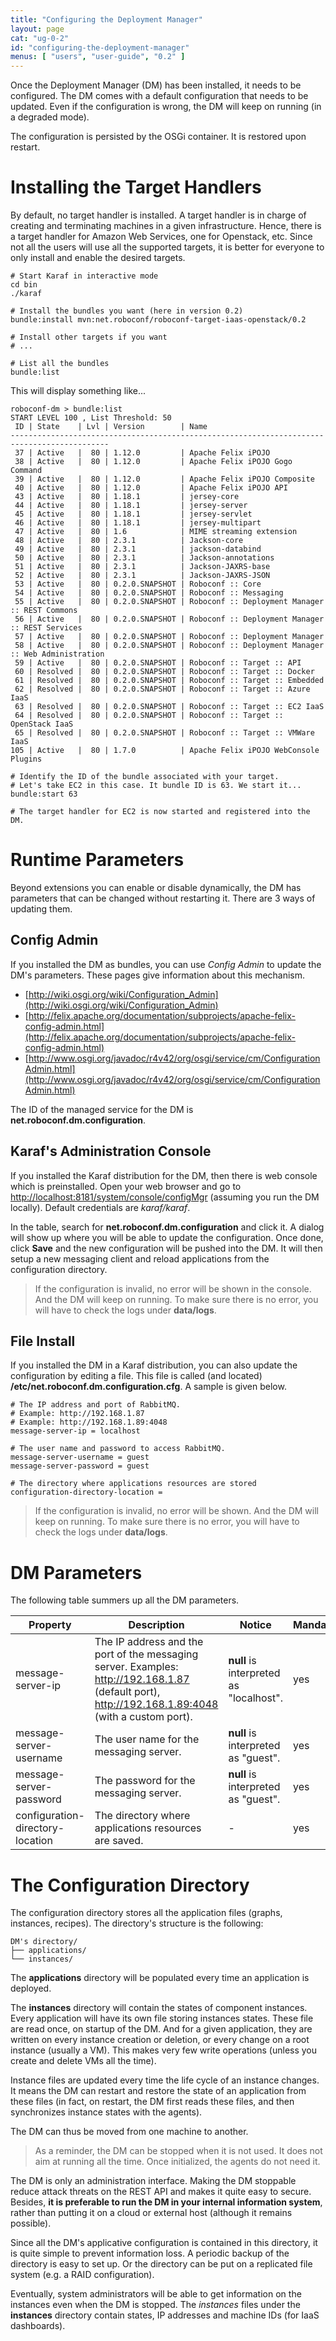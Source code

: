```yaml
---
title: "Configuring the Deployment Manager"
layout: page
cat: "ug-0-2"
id: "configuring-the-deployment-manager"
menus: [ "users", "user-guide", "0.2" ]
---
```


Once the Deployment Manager (DM) has been installed, it needs to be configured.
The DM comes with a default configuration that needs to be updated. Even if the configuration is
wrong, the DM will keep on running (in a degraded mode).

The configuration is persisted by the OSGi container.
It is restored upon restart.


# Installing the Target Handlers

By default, no target handler is installed.
A target handler is in charge of creating and terminating machines in a given infrastructure.
Hence, there is a target handler for Amazon Web Services, one for Openstack, etc. Since not all the
users will use all the supported targets, it is better for everyone to only install and enable the
desired targets.

```properties
# Start Karaf in interactive mode
cd bin
./karaf

# Install the bundles you want (here in version 0.2)
bundle:install mvn:net.roboconf/roboconf-target-iaas-openstack/0.2

# Install other targets if you want
# ...

# List all the bundles
bundle:list
```

This will display something like...

```
roboconf-dm > bundle:list
START LEVEL 100 , List Threshold: 50
 ID | State    | Lvl | Version        | Name
--------------------------------------------------------------------------------------------
 37 | Active   |  80 | 1.12.0         | Apache Felix iPOJO
 38 | Active   |  80 | 1.12.0         | Apache Felix iPOJO Gogo Command
 39 | Active   |  80 | 1.12.0         | Apache Felix iPOJO Composite
 40 | Active   |  80 | 1.12.0         | Apache Felix iPOJO API
 43 | Active   |  80 | 1.18.1         | jersey-core
 44 | Active   |  80 | 1.18.1         | jersey-server
 45 | Active   |  80 | 1.18.1         | jersey-servlet
 46 | Active   |  80 | 1.18.1         | jersey-multipart
 47 | Active   |  80 | 1.6            | MIME streaming extension
 48 | Active   |  80 | 2.3.1          | Jackson-core
 49 | Active   |  80 | 2.3.1          | jackson-databind
 50 | Active   |  80 | 2.3.1          | Jackson-annotations
 51 | Active   |  80 | 2.3.1          | Jackson-JAXRS-base
 52 | Active   |  80 | 2.3.1          | Jackson-JAXRS-JSON
 53 | Active   |  80 | 0.2.0.SNAPSHOT | Roboconf :: Core
 54 | Active   |  80 | 0.2.0.SNAPSHOT | Roboconf :: Messaging
 55 | Active   |  80 | 0.2.0.SNAPSHOT | Roboconf :: Deployment Manager :: REST Commons
 56 | Active   |  80 | 0.2.0.SNAPSHOT | Roboconf :: Deployment Manager :: REST Services
 57 | Active   |  80 | 0.2.0.SNAPSHOT | Roboconf :: Deployment Manager
 58 | Active   |  80 | 0.2.0.SNAPSHOT | Roboconf :: Deployment Manager :: Web Administration
 59 | Active   |  80 | 0.2.0.SNAPSHOT | Roboconf :: Target :: API
 60 | Resolved |  80 | 0.2.0.SNAPSHOT | Roboconf :: Target :: Docker
 61 | Resolved |  80 | 0.2.0.SNAPSHOT | Roboconf :: Target :: Embedded
 62 | Resolved |  80 | 0.2.0.SNAPSHOT | Roboconf :: Target :: Azure IaaS
 63 | Resolved |  80 | 0.2.0.SNAPSHOT | Roboconf :: Target :: EC2 IaaS
 64 | Resolved |  80 | 0.2.0.SNAPSHOT | Roboconf :: Target :: OpenStack IaaS
 65 | Resolved |  80 | 0.2.0.SNAPSHOT | Roboconf :: Target :: VMWare IaaS
105 | Active   |  80 | 1.7.0          | Apache Felix iPOJO WebConsole Plugins
```

```properties
# Identify the ID of the bundle associated with your target.
# Let's take EC2 in this case. It bundle ID is 63. We start it...
bundle:start 63

# The target handler for EC2 is now started and registered into the DM.
```

# Runtime Parameters

Beyond extensions you can enable or disable dynamically, the DM has parameters that can
be changed without restarting it. There are 3 ways of updating them.


## Config Admin

If you installed the DM as bundles, you can use *Config Admin* to update the DM's parameters.
These pages give information about this mechanism.

* [http://wiki.osgi.org/wiki/Configuration_Admin](http://wiki.osgi.org/wiki/Configuration_Admin)
* [http://felix.apache.org/documentation/subprojects/apache-felix-config-admin.html](http://felix.apache.org/documentation/subprojects/apache-felix-config-admin.html)
* [http://www.osgi.org/javadoc/r4v42/org/osgi/service/cm/ConfigurationAdmin.html](http://www.osgi.org/javadoc/r4v42/org/osgi/service/cm/ConfigurationAdmin.html)

The ID of the managed service for the DM is **net.roboconf.dm.configuration**.


## Karaf's Administration Console

If you installed the Karaf distribution for the DM, then there is web console which is preinstalled.
Open your web browser and go to [http://localhost:8181/system/console/configMgr](http://localhost:8181/system/console/configMgr)
(assuming you run the DM locally). Default credentials are *karaf/karaf*.

In the table, search for **net.roboconf.dm.configuration** and click it.
A dialog will show up where you will be able to update the configuration. Once done, click **Save**
and the new configuration will be pushed into the DM. It will then setup a new messaging client and reload
applications from the configuration directory.

> If the configuration is invalid, no error will be shown in the console.
> And the DM will keep on running. To make sure there is no error, you will have to check the logs
> under **data/logs**.


## File Install

If you installed the DM in a Karaf distribution, you can also update the configuration by editing a file.
This file is called (and located) **/etc/net.roboconf.dm.configuration.cfg**.
A sample is given below.

```properties
# The IP address and port of RabbitMQ.
# Example: http://192.168.1.87
# Example: http://192.168.1.89:4048
message-server-ip = localhost

# The user name and password to access RabbitMQ.
message-server-username = guest
message-server-password = guest

# The directory where applications resources are stored
configuration-directory-location =
```

> If the configuration is invalid, no error will be shown.
> And the DM will keep on running. To make sure there is no error, you will have to check the logs
> under **data/logs**.


# DM Parameters

The following table summers up all the DM parameters.

| Property | Description | Notice | Mandatory |
| --- | --- | --- | --- |
| message-server-ip | The IP address and the port of the messaging server. Examples: http://192.168.1.87 (default port), http://192.168.1.89:4048 (with a custom port). | **null** is interpreted as "localhost". | yes |
| message-server-username | The user name for the messaging server. | **null** is interpreted as "guest". | yes |
| message-server-password | The password for the messaging server. | **null** is interpreted as "guest". | yes |
| configuration-directory-location | The directory where applications resources are saved. | - | yes |


# The Configuration Directory

The configuration directory stores all the application files (graphs, instances, recipes).
The directory's structure is the following:

	DM's directory/
	├── applications/
	└── instances/

The **applications** directory will be populated every time an application is deployed.

The **instances** directory will contain the states of component instances. Every application will have
its own file storing instances states. These file are read once, on startup of the DM. And for a given application,
they are written on every instance creation or deletion, or every change on a root instance (usually a VM). This makes
very few write operations (unless you create and delete VMs all the time).

Instance files are updated every time the life cycle of an instance changes.
It means the DM can restart and restore the state of an application from these files (in fact, on restart,
the DM first reads these files, and then synchronizes instance states with the agents).

The DM can thus be moved from one machine to another.

> As a reminder, the DM can be stopped when it is not used.
> It does not aim at running all the time. Once initialized, the agents do not need it.

The DM is only an administration interface.
Making the DM stoppable reduce attack threats on the REST API and makes it quite easy to secure. Besides,
**it is preferable to run the DM in your internal information system**, rather than putting it on a cloud or
external host (although it remains possible).

Since all the DM's applicative configuration is contained in this directory, it is quite simple to prevent information loss.
A periodic backup of the directory is easy to set up. Or the directory can be put on a replicated file system
(e.g. a RAID configuration).

Eventually, system administrators will be able to get information on the instances even when the DM is stopped. The
*instances* files under the **instances** directory contain states, IP addresses and machine IDs (for IaaS dashboards).
